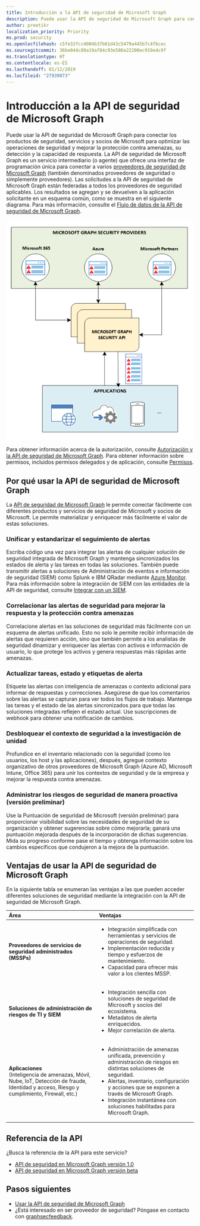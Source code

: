 ```yaml
---
title: Introducción a la API de seguridad de Microsoft Graph
description: Puede usar la API de seguridad de Microsoft Graph para conectar los productos de seguridad, servicios y socios de Microsoft para optimizar las operaciones de seguridad y mejorar la protección contra amenazas, su detección y la capacidad de respuesta. La API de seguridad de Microsoft Graph es un servicio intermediario (o agente) que ofrece una interfaz de programación única para conectar a varios proveedores de seguridad de Microsoft Graph (también denominados proveedores de seguridad o simplemente proveedores). Las solicitudes a la API de seguridad de Microsoft Graph están federadas a todos los proveedores de seguridad aplicables. Los resultados se agregan y se devuelven a la aplicación solicitante en un esquema común, como se muestra en el siguiente diagrama. Para más información, consulte el flujo de datos de la API de seguridad de Microsoft Graph.
author: preetikr
localization_priority: Priority
ms.prod: security
ms.openlocfilehash: c5fe32fcc4004b37b61d43c5479a445b7c4fbcec
ms.sourcegitcommit: 36be044c89a19af84c93e586e22200ec919e4c9f
ms.translationtype: HT
ms.contentlocale: es-ES
ms.lasthandoff: 01/12/2019
ms.locfileid: "27939073"
---
```

# <a name="microsoft-graph-security-api-overview"></a>Introducción a la API de seguridad de Microsoft Graph

Puede usar la API de seguridad de Microsoft Graph para conectar los productos de seguridad, servicios y socios de Microsoft para optimizar las operaciones de seguridad y mejorar la protección contra amenazas, su detección y la capacidad de respuesta. La API de seguridad de Microsoft Graph es un servicio intermediario (o agente) que ofrece una interfaz de programación única para conectar a varios [proveedores de seguridad de Microsoft Graph](/graph/api/resources/securityvendorinformation?view=graph-rest-1.0) (también denominados proveedores de seguridad o simplemente proveedores). Las solicitudes a la API de seguridad de Microsoft Graph están federadas a todos los proveedores de seguridad aplicables. Los resultados se agregan y se devuelven a la aplicación solicitante en un esquema común, como se muestra en el siguiente diagrama. Para más información, consulte el [Flujo de datos de la API de seguridad de Microsoft Graph](security-dataflow.md).

![security_overview_diagram_1.png](./images/security-overview-diagram-1.png)

Para obtener información acerca de la autorización, consulte [Autorización y la API de seguridad de Microsoft Graph](security-authorization.md). Para obtener información sobre permisos, incluidos permisos delegados y de aplicación, consulte [Permisos](permissions-reference.md#security-permissions).

## <a name="why-use-the-microsoft-graph-security-api"></a>Por qué usar la API de seguridad de Microsoft Graph

La [API de seguridad de Microsoft Graph](/graph/api/resources/security-api-overview?view=graph-rest-1.0) le permite conectar fácilmente con diferentes productos y servicios de seguridad de Microsoft y socios de Microsoft. Le permite materializar y enriquecer más fácilmente el valor de estas soluciones.

### <a name="unify-and-standardize-alert-tracking"></a>Unificar y estandarizar el seguimiento de alertas

Escriba código una vez para integrar las alertas de cualquier solución de seguridad integrada de Microsoft Graph y mantenga sincronizados los estados de alerta y las tareas en todas las soluciones. También puede transmitir alertas a soluciones de Administración de eventos e información de seguridad (SIEM) como Splunk e IBM QRadar mediante [Azure Monitor](https://docs.microsoft.com/es-ES/azure/monitoring-and-diagnostics/monitor-stream-monitoring-data-event-hubs#what-can-i-do-with-the-monitoring-data-being-sent-to-my-event-hub). Para más información sobre la integración de SIEM con las entidades de la API de seguridad, consulte [Integrar con un SIEM](security-siemintegration.md).

### <a name="correlate-security-alerts-to-improve-threat-protection-and-response"></a>Correlacionar las alertas de seguridad para mejorar la respuesta y la protección contra amenazas

Correlacione alertas en las soluciones de seguridad más fácilmente con un esquema de alertas unificado. Esto no solo le permite recibir información de alertas que requieren acción, sino que también permite a los analistas de seguridad dinamizar y enriquecer las alertas con activos e información de usuario, lo que protege los activos y genera respuestas más rápidas ante amenazas.  

### <a name="update-alert-tags-status-and-assignments"></a>Actualizar tareas, estado y etiquetas de alerta

Etiquete las alertas con inteligencia de amenazas o contexto adicional para informar de respuestas y correcciones. Asegúrese de que los comentarios sobre las alertas se capturan para ver todos los flujos de trabajo. Mantenga las tareas y el estado de las alertas sincronizados para que todas las soluciones integradas reflejen el estado actual. Use suscripciones de webhook para obtener una notificación de cambios.  

### <a name="unlock-security-context-to-drive-investigation"></a>Desbloquear el contexto de seguridad a la investigación de unidad

Profundice en el inventario relacionado con la seguridad (como los usuarios, los host y las aplicaciones), después, agregue contexto organizativo de otros proveedores de Microsoft Graph (Azure AD, Microsoft Intune, Office 365) para unir los contextos de seguridad y de la empresa y mejorar la respuesta contra amenazas.

### <a name="proactively-manage-security-risks-preview"></a>Administrar los riesgos de seguridad de manera proactiva (versión preliminar)

Use la Puntuación de seguridad de Microsoft (versión preliminar) para proporcionar visibilidad sobre las necesidades de seguridad de su organización y obtener sugerencias sobre cómo mejorarla; ganará una puntuación mejorada después de la incorporación de dichas sugerencias. Mida su progreso conforme pase el tiempo y obtenga información sobre los cambios específicos que condujeron a la mejora de la puntuación.

## <a name="benefits-of-using-the-microsoft-graph-security-api"></a>Ventajas de usar la API de seguridad de Microsoft Graph

En la siguiente tabla se enumeran las ventajas a las que pueden acceder diferentes soluciones de seguridad mediante la integración con la API de seguridad de Microsoft Graph.  

|**Área**     | **Ventajas**|
|:---------------|:---------|
|**Proveedores de servicios de seguridad administrados (MSSPs)**|<ul><li>Integración simplificada con herramientas y servicios de operaciones de seguridad.</li> <li>Implementación reducida y tiempo y esfuerzos de mantenimiento.</li> <li>Capacidad para ofrecer más valor a los clientes MSSP.</li></ul>|
|**Soluciones de administración de riesgos de TI y SIEM**|<ul><li>Integración sencilla con soluciones de seguridad de Microsoft y socios del ecosistema.</li> <li>Metadatos de alerta enriquecidos.</li> <li>Mejor correlación de alerta.</li></ul>|
|**Aplicaciones** <br>(Inteligencia de amenazas, Móvil, Nube, IoT, Detección de fraude, Identidad y acceso, Riesgo y cumplimiento, Firewall, etc.)|<ul><li>Administración de amenazas unificada, prevención y administración de riesgos en distintas soluciones de seguridad.</li> <li>Alertas, inventario, configuración y acciones que se exponen a través de Microsoft Graph.</li> <li>Integración instantánea con soluciones habilitadas para Microsoft Graph.</li></ul>|

## <a name="api-reference"></a>Referencia de la API
¿Busca la referencia de la API para este servicio?

- [API de seguridad en Microsoft Graph versión 1.0](/graph/api/resources/security-api-overview?view=graph-rest-1.0)
- [API de seguridad en Microsoft Graph versión beta](/graph/api/resources/security-api-overview?view=graph-rest-beta)

## <a name="next-steps"></a>Pasos siguientes

- [Usar la API de seguridad de Microsoft Graph](/graph/api/resources/security-api-overview?view=graph-rest-1.0)
- ¿Está interesado en ser proveedor de seguridad? Póngase en contacto con [graphsecfeedback](mailto:graphsecfeedback@microsoft.com).
